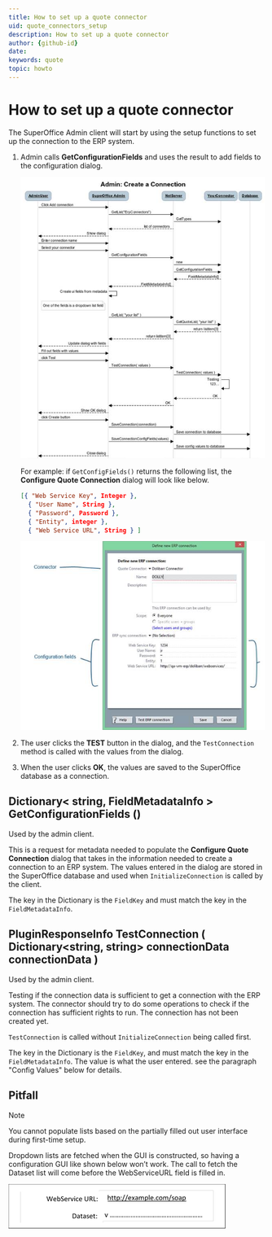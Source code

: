 ```yaml
---
title: How to set up a quote connector
uid: quote_connectors_setup
description: How to set up a quote connector
author: {github-id}
date:
keywords: quote
topic: howto
---
```


# How to set up a quote connector

The SuperOffice Admin client will start by using the setup functions to set up the connection to the ERP system.

1. Admin calls **GetConfigurationFields** and uses the result to add fields to the configuration dialog.

    ![02][img1]

    For example: if `GetConfigFields()` returns the following list, the **Configure Quote Connection** dialog will look like below.

    ```json
    [{ "Web Service Key", Integer },
      { "User Name", String },
      { "Password", Password },
      { "Entity", integer },
      { "Web Service URL", String } ]
    ```

    ![03][img2]

2. The user clicks the **TEST** button in the dialog, and the `TestConnection` method is called with the values from the dialog.

3. When the user clicks **OK**, the values are saved to the SuperOffice database as a connection.

## Dictionary< string, FieldMetadataInfo > GetConfigurationFields ()

Used by the admin client.

This is a request for metadata needed to populate the **Configure Quote Connection** dialog that takes in the information needed to create a connection to an ERP system. The values entered in the dialog are stored in the SuperOffice database and used when `InitializeConnection` is called by the client.

The key in the Dictionary is the `FieldKey` and must match the key in the `FieldMetadataInfo`.

## PluginResponseInfo TestConnection ( Dictionary<string, string> connectionData connectionData )

Used by the admin client.

Testing if the connection data is sufficient to get a connection with the ERP system. The connector should try to do some operations to check if the connection has sufficient rights to run. The connection has not been created yet.

`TestConnection` is called without `InitializeConnection` being called first.

The key in the Dictionary is the `FieldKey`, and must match the key in the `FieldMetadataInfo`. The value is what the user entered. see the paragraph "Config Values" below for details.

## Pitfall

> [!NOTE]
> You cannot populate lists based on the partially filled out user interface during first-time setup.

Dropdown lists are fetched when the GUI is constructed, so having a configuration GUI like shown below won’t work. The call to fetch the Dataset list will come before the WebServiceURL field is filled in.

![04][img3]

<!-- Referenced images -->
[img1]: media/image002.jpg
[img2]: media/image003.jpg
[img3]: media/image004.png
